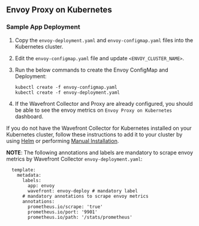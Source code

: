 ## Envoy Proxy on Kubernetes

### Sample App Deployment

1. Copy the `envoy-deployment.yaml` and `envoy-configmap.yaml` files into the Kubernetes cluster.

2. Edit the `envoy-configmap.yaml` file and update `<ENVOY_CLUSTER_NAME>`.

3. Run the below commands to create the Envoy ConfigMap and Deployment:
   ```
   kubectl create -f envoy-configmap.yaml
   kubectl create -f envoy-deployment.yaml
   ```

4. If the Wavefront Collector and Proxy are already configured, you should be able to see the envoy metrics on `Envoy Proxy on Kubernetes` dashboard.

If you do not have the Wavefront Collector for Kubernetes installed on your Kubernetes cluster, follow these instructions to add it to your cluster by using [Helm](https://docs.wavefront.com/kubernetes.html#kubernetes-quick-install-using-helm) or performing [Manual Installation](https://docs.wavefront.com/kubernetes.html#kubernetes-manual-install).

**NOTE**: The following annotations and labels are mandatory to scrape envoy metrics by Wavefront Collector
`envoy-deployment.yaml`:
```
  template:
    metadata:
      labels:
        app: envoy
        wavefront: envoy-deploy # mandatory label
      # mandatory annotations to scrape envoy metrics
      annotations:
        prometheus.io/scrape: 'true'
        prometheus.io/port: '9901'
        prometheus.io/path: '/stats/prometheus'
```
